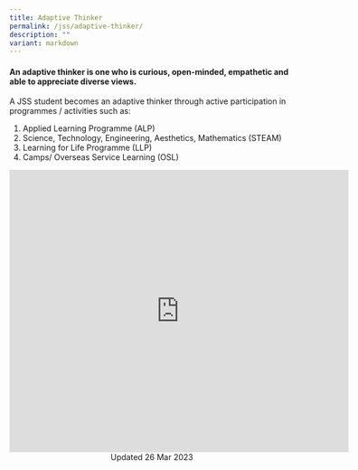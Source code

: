 ```yaml
---
title: Adaptive Thinker
permalink: /jss/adaptive-thinker/
description: ""
variant: markdown
---
```

#### An adaptive thinker is one who is curious, open-minded, empathetic and able to appreciate diverse views.

A JSS student becomes an adaptive thinker through active participation in programmes / activities such as:

1.  Applied Learning Programme (ALP)
2.  Science, Technology, Engineering, Aesthetics, Mathematics (STEAM)
3.  Learning for Life Programme (LLP)
4.  Camps/ Overseas Service Learning (OSL)

<iframe allowfullscreen="true" height="500" width="600" frameborder="0" src="https://docs.google.com/presentation/d/e/2PACX-1vQdBkttQ0_PCnRh8jibfMlEL7rtV6dGXhbyWmyJl0-gv1QsPG6o0RIK0XbyNTsEb9-aXhCvnZYsMAf-/embed?start=false&amp;loop=true&amp;delayms=10000"></iframe>

<center> Updated 26 Mar 2023 </center>